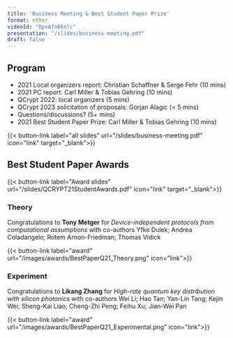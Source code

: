 ```yaml
---
title: 'Business Meeting & Best Student Paper Prize'
format: other
videoId: "DpxAfo66nlc"
presentation: "/slides/business-meeting.pdf"
draft: false
---
```


## Program
* 2021 Local organizers report: Christian Schaffner & Serge Fehr (10 mins)
* 2021 PC report: Carl Miller & Tobias Gehring (10 mins)
* QCrypt 2022: local organizers (5 mins)
* QCrypt 2023 solicitation of proposals: Gorjan Alagic (< 5 mins)
* Questions/discussions? (5+ mins)
* 2021 Best Student Paper Prize: Carl Miller & Tobias Gehring (10 mins)

{{< button-link label="all slides" url="/slides/business-meeting.pdf" icon="link" target="_blank">}}

## Best Student Paper Awards
{{< button-link label="Award slides" url="/slides/QCRYPT21StudentAwards.pdf" icon="link" target="_blank">}}

### Theory
Congratulations to **Tony Metger** for *Device-independent protocols from computational assumptions* with co-authors Yfke Dulek; Andrea Coladangelo; Rotem Arnon-Friedman; Thomas Vidick

{{< button-link label="award" url="/images/awards/BestPaperQ21_Theory.png" icon="link">}}


### Experiment
Congratulations to **Likang Zhang** for *High-rate quantum key distribution with silicon photonics* with co-authors Wei Li; Hao Tan; Yan-Lin Tang; Kejin Wei; Sheng-Kai Liao; Cheng-Zhi Peng; Feihu Xu; Jian-Wei Pan

{{< button-link label="award" url="/images/awards/BestPaperQ21_Experimental.png" icon="link">}}
